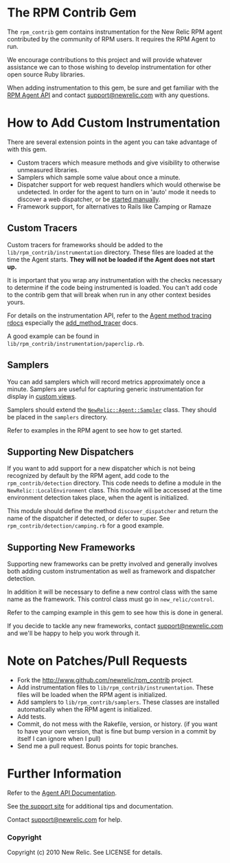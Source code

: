 # The RPM Contrib Gem

The `rpm_contrib` gem contains instrumentation for the New Relic RPM agent
contributed by the community of RPM users.  It requires the RPM Agent
to run.

We encourage contributions to this project and will provide whatever
assistance we can to those wishing to develop instrumentation for
other open source Ruby libraries.

When adding instrumentation to this gem, be sure and get familiar with the
[RPM Agent API](http://newrelic.github.com/rpm/classes/NewRelic/Agent.html)
and contact support@newrelic.com with any questions.

# How to Add Custom Instrumentation

There are several extension points in the agent you can take advantage of
with this gem.

* Custom tracers which measure methods and give visibility to
  otherwise unmeasured libraries.
* Samplers which sample some value about once a minute.
* Dispatcher support for web request handlers which would otherwise be undetected.
  In order for the agent to turn on in 'auto' mode it needs to discover a 
  web dispatcher, or be [started manually](http://support.newrelic.com/faqs/general/manual-start).
* Framework support, for alternatives to Rails like Camping or Ramaze

## Custom Tracers

Custom tracers for frameworks should be added to the `lib/rpm_contrib/instrumentation`
directory.  These files are loaded at the time the Agent starts.  **They will not
be loaded if the Agent does not start up.** 

It is important that you wrap any instrumentation with the checks necessary
to determine if the code being instrumented is loaded.  You can't add code to the
contrib gem that will break when run in any other context besides yours.

For details on the instrumentation API, refer to the 
[Agent method tracing rdocs](http://newrelic.github.com/rpm/classes/NewRelic/Agent/MethodTracer.html)
especially the [add_method_tracer](http://newrelic.github.com/rpm/classes/NewRelic/Agent/MethodTracer/ClassMethods.html)
docs.

A good example can be found in `lib/rpm_contrib/instrumentation/paperclip.rb`.

## Samplers

You can add samplers which will record metrics approximately once a minute.  Samplers
are useful for capturing generic instrumentation for display in 
[custom views](http://support.newrelic.com/faqs/docs/custom-dashboard-specification).

Samplers should extend the [`NewRelic::Agent::Sampler`](http://newrelic.github.com/rpm/classes/NewRelic/Agent/Sampler.html)
class.  They should be placed in the `samplers` directory.

Refer to examples in the RPM agent to see how to get started.

## Supporting New Dispatchers

If you want to add support for a new dispatcher which is not being recognized by default
by the RPM agent, add code to the `rpm_contrib/detection` directory.  This code needs
to define a module in the `NewRelic::LocalEnvironment` class.  This module will be 
accessed at the time environment detection takes place, when the agent is initialized.

This module should define the method `discover_dispatcher` and return the name of the
dispatcher if detected, or defer to super.  See `rpm_contrib/detection/camping.rb`
for a good example.

## Supporting New Frameworks

Supporting new frameworks can be pretty involved and generally involves both
adding custom instrumentation as well as framework and dispatcher detection.

In addition it will be necessary to define a new control class with the same 
name as the framework.  This control class must go in `new_relic/control`.

Refer to the camping example in this gem to see how this is done in general.

If you decide to tackle any new frameworks, contact support@newrelic.com and
we'll be happy to help you work through it.

# Note on Patches/Pull Requests
 
* Fork the http://www.github.com/newrelic/rpm_contrib project.
* Add instrumentation files to `lib/rpm_contrib/instrumentation`.  These
  files will be loaded when the RPM agent is initialized.
* Add samplers to `lib/rpm_contrib/samplers`.  These classes are
  installed automatically when the RPM agent is initialized.
* Add tests.  
* Commit, do not mess with the Rakefile, version, or history.  (if you
  want to have your own version, that is fine but bump version in a
  commit by itself I can ignore when I pull)
* Send me a pull request. Bonus points for topic branches.

# Further Information

Refer to the [Agent API Documentation](http://newrelic.github.com/rpm).

See [the support site](http://support.newrelic.com/faqs) for additional tips and documentation.

Contact support@newrelic.com for help.

### Copyright

Copyright (c) 2010 New Relic. See LICENSE for details.
